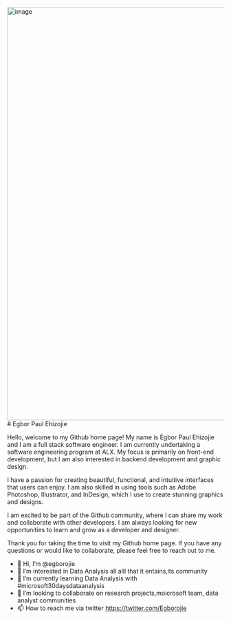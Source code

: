 <img width="960" alt="image" src="https://github.com/egborojie/egborojie/assets/112540244/e48a66ef-40fd-4e6c-8543-20b99d5509e2">
# Egbor Paul Ehizojie

Hello, welcome to my Github home page! My name is Egbor Paul Ehizojie and I am a full stack software engineer. I am currently undertaking a software engineering program at ALX. My focus is primarily on front-end development, but I am also interested in backend development and graphic design. 

I have a passion for creating beautiful, functional, and intuitive interfaces that users can enjoy. I am also skilled in using tools such as Adobe Photoshop, Illustrator, and InDesign, which I use to create stunning graphics and designs.

I am excited to be part of the Github community, where I can share my work and collaborate with other developers. I am always looking for new opportunities to learn and grow as a developer and designer.

Thank you for taking the time to visit my Github home page. If you have any questions or would like to collaborate, please feel free to reach out to me.

- 👋 Hi, I’m @egborojie
- 👀 I’m interested in Data Analysis all alll that it entains,its community
- 🌱 I’m currently learning Data Analysis with #microsoft30daysdataanalysis 
- 💞️ I’m looking to collaborate on research projects,moicrosoft team, data analyst communities
- 📫 How to reach me via twitter https://twitter.com/Egborojie

<!---
egborojie/egborojie is a ✨ special ✨ repository because its `README.md` (this file) appears on your GitHub profile.
You can click the Preview link to take a look at your changes.
--->
